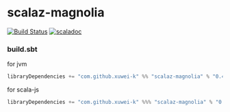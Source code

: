 # scalaz-magnolia

[![Build Status](https://travis-ci.org/xuwei-k/scalaz-magnolia.svg?branch=master)](https://travis-ci.org/xuwei-k/scalaz-magnolia)
[![scaladoc](https://javadoc-badge.appspot.com/com.github.xuwei-k/scalaz-magnolia_2.12.svg?label=scaladoc)](https://javadoc-badge.appspot.com/com.github.xuwei-k/scalaz-magnolia_2.12?javadocio=true)

### build.sbt

for jvm

```scala
libraryDependencies += "com.github.xuwei-k" %% "scalaz-magnolia" % "0.4.1"
```

for scala-js

```scala
libraryDependencies += "com.github.xuwei-k" %%% "scalaz-magnolia" % "0.4.1"
```
